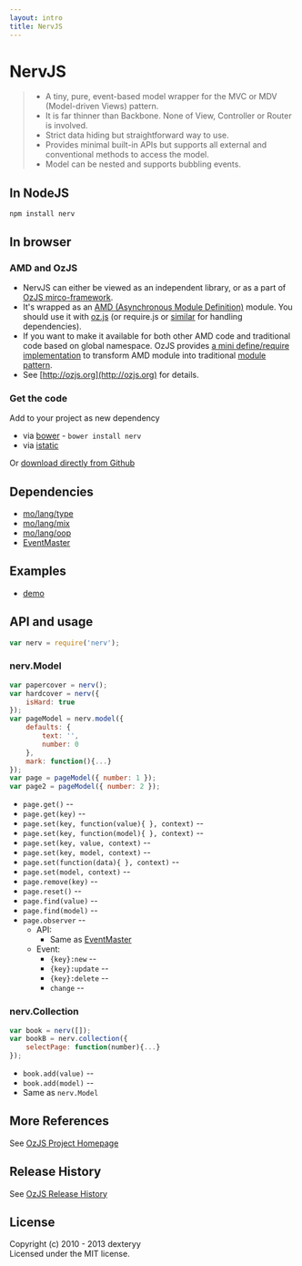 ```yaml
---
layout: intro
title: NervJS
---
```


# NervJS

> * A tiny, pure, event-based model wrapper for the MVC or MDV (Model-driven Views) pattern.
> * It is far thinner than Backbone. None of View, Controller or Router is involved.
> * Strict data hiding but straightforward way to use.
> * Provides minimal built-in APIs but supports all external and conventional methods to access the model.
> * Model can be nested and supports bubbling events.

## In NodeJS

```
npm install nerv
```

## In browser

### AMD and OzJS

* NervJS can either be viewed as an independent library, or as a part of [OzJS mirco-framework](http://ozjs.org/#framework).
* It's wrapped as an [AMD (Asynchronous Module Definition)](https://github.com/amdjs/amdjs-api/wiki/AMD) module. You should use it with [oz.js](http://ozjs.org/#start) (or require.js or [similar](http://wiki.commonjs.org/wiki/Implementations) for handling dependencies). 
* If you want to make it available for both other AMD code and traditional code based on global namespace. OzJS provides [a mini define/require implementation](http://ozjs.org/examples/adapter/) to transform AMD module into traditional [module pattern](http://www.adequatelygood.com/2010/3/JavaScript-Module-Pattern-In-Depth).
* See [http://ozjs.org](http://ozjs.org) for details.

### Get the code

Add to your project as new dependency

* via [bower](http://bower.io/) - `bower install nerv`
* via [istatic](http://ozjs.org/istatic)

Or [download directly from Github](https://github.com/dexteryy/NervJS/blob/master/nerv.js)

## Dependencies

* [mo/lang/type](https://github.com/dexteryy/mo)
* [mo/lang/mix](https://github.com/dexteryy/mo)
* [mo/lang/oop](https://github.com/dexteryy/mo)
* [EventMaster](https://github.com/dexteryy/EventMaster)

## Examples

* [demo](http://ozjs.org/NervJS/examples/)

## API and usage

```javascript 
var nerv = require('nerv');
```

### nerv.Model

```javascript 
var papercover = nerv();
var hardcover = nerv({
    isHard: true
});
var pageModel = nerv.model({
    defaults: {
        text: '',
        number: 0
    },
    mark: function(){...}
});
var page = pageModel({ number: 1 });
var page2 = pageModel({ number: 2 });
```

* `page.get()` -- 
* `page.get(key)` -- 
* `page.set(key, function(value){ }, context)` -- 
* `page.set(key, function(model){ }, context)` -- 
* `page.set(key, value, context)` -- 
* `page.set(key, model, context)` -- 
* `page.set(function(data){ }, context)` -- 
* `page.set(model, context)` -- 
* `page.remove(key)` -- 
* `page.reset()` -- 
* `page.find(value)` -- 
* `page.find(model)` -- 
* `page.observer` -- 
    * API:
        * Same as [EventMaster](http://ozjs.org/EventMaster/)
    * Event:
        * `{key}:new` -- 
        * `{key}:update` --
        * `{key}:delete` --
        * `change` --

### nerv.Collection

```javascript 
var book = nerv([]);
var bookB = nerv.collection({
    selectPage: function(number){...}
});
```

* `book.add(value)` -- 
* `book.add(model)` -- 
* Same as `nerv.Model`

## More References

See [OzJS Project Homepage](http://ozjs.org/)

## Release History

See [OzJS Release History](http://ozjs.org/#release)

## License

Copyright (c) 2010 - 2013 dexteryy  
Licensed under the MIT license.


